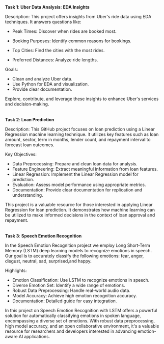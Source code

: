 **Task 1**: **Uber Data Analysis: EDA Insights**

Description:
This project offers insights from Uber's ride data using EDA techniques. It answers questions like:

* Peak Times: Discover when rides are booked most. 
* Booking Purposes: Identify common reasons for bookings.

* Top Cities: Find the cities with the most rides.
* Preferred Distances: Analyze ride lengths.

Goals:
* Clean and analyze Uber data.
* Use Python for EDA and visualization.
* Provide clear documentation.
  
Explore, contribute, and leverage these insights to enhance Uber's services and decision-making.
</br>
</br>
</br>
**Task 2**: **Loan Prediction**

Description:
This GitHub project focuses on loan prediction using a Linear Regression machine learning technique. It utilizes key features such as loan amount, sector, term in months, lender count, and repayment interval to forecast loan outcomes.

Key Objectives:

* Data Preprocessing: Prepare and clean loan data for analysis.
* Feature Engineering: Extract meaningful information from loan features.
* Linear Regression: Implement the Linear Regression model for prediction.
* Evaluation: Assess model performance using appropriate metrics.
* Documentation: Provide clear documentation for replication and understanding.

This project is a valuable resource for those interested in applying Linear Regression for loan prediction. It demonstrates how machine learning can be utilized to make informed decisions in the context of loan approval and repayment.
</br>
</br>
</br>
**Task 3**: **Speech Emotion Recognition**

In the Speech Emotion Recognition project we employ Long Short-Term Memory (LSTM) deep learning models to recognize emotions in speech. Our goal is to accurately classify the following emotions: fear, anger, disgust, neutral, sad, surprised,and happy.

Highlights:

* Emotion Classification: Use LSTM to recognize emotions in speech.
* Diverse Emotion Set: Identify a wide range of emotions.
* Robust Data Preprocessing: Handle real-world audio data.
* Model Accuracy: Achieve high emotion recognition accuracy.
* Documentation: Detailed guide for easy integration.

In this project on Speech Emotion Recognition with LSTM offers a powerful solution for automatically classifying emotions in spoken language, encompassing a diverse set of emotions. With robust data preprocessing, high model accuracy, and an open collaborative environment, it's a valuable resource for researchers and developers interested in advancing emotion-aware AI applications.





